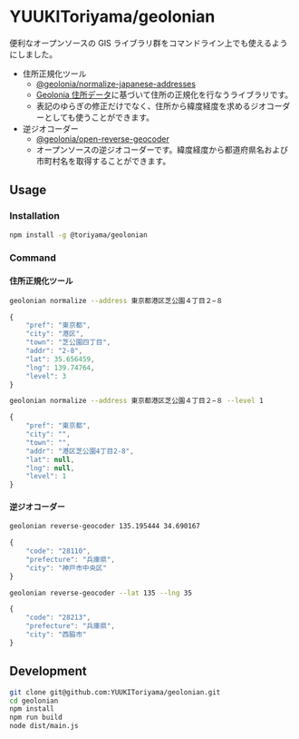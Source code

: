 # YUUKIToriyama/geolonian

便利なオープンソースの GIS ライブラリ群をコマンドライン上でも使えるようにしました。

- 住所正規化ツール
  - [@geolonia/normalize-japanese-addresses](https://github.com/geolonia/normalize-japanese-addresses)
  - [Geolonia 住所データ](https://geolonia.github.io/japanese-addresses/)に基づいて住所の正規化を行なうライブラリです。
  - 表記のゆらぎの修正だけでなく、住所から緯度経度を求めるジオコーダーとしても使うことができます。
- 逆ジオコーダー
  - [@geolonia/open-reverse-geocoder](https://github.com/geolonia/open-reverse-geocoder)
  - オープンソースの逆ジオコーダーです。緯度経度から都道府県名および市町村名を取得することができます。

## Usage

### Installation

```bash
npm install -g @toriyama/geolonian
```

### Command

#### 住所正規化ツール

```bash
geolonian normalize --address 東京都港区芝公園４丁目２−８
```

```javascript
{
	"pref": "東京都",
	"city": "港区",
	"town": "芝公園四丁目",
	"addr": "2-8",
	"lat": 35.656459,
	"lng": 139.74764,
	"level": 3
}
```

```bash
geolonian normalize --address 東京都港区芝公園４丁目２−８ --level 1
```

```javascript
{
	"pref": "東京都",
	"city": "",
	"town": "",
	"addr": "港区芝公園4丁目2-8",
	"lat": null,
	"lng": null,
	"level": 1
}
```

#### 逆ジオコーダー

```bash
geolonian reverse-geocoder 135.195444 34.690167
```

```javascript
{
	"code": "28110",
	"prefecture": "兵庫県",
	"city": "神戸市中央区"
}
```

```bash
geolonian reverse-geocoder --lat 135 --lng 35
```

```javascript
{
	"code": "28213",
	"prefecture": "兵庫県",
	"city": "西脇市"
}
```

## Development

```bash
git clone git@github.com:YUUKIToriyama/geolonian.git
cd geolonian
npm install
npm run build
node dist/main.js
```
